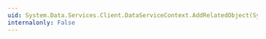 ```yaml
---
uid: System.Data.Services.Client.DataServiceContext.AddRelatedObject(System.Object,System.String,System.Object)
internalonly: False
---
```

